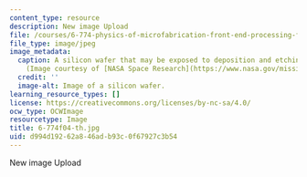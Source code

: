 ```yaml
---
content_type: resource
description: New image Upload
file: /courses/6-774-physics-of-microfabrication-front-end-processing-fall-2004/d994d19262a846adb93c0f67927c3b54_6-774f04-th.jpg
file_type: image/jpeg
image_metadata:
  caption: A silicon wafer that may be exposed to deposition and etching processes.
    (Image courtesy of [NASA Space Research](https://www.nasa.gov/mission_pages/station/research/index.html).)
  credit: ''
  image-alt: Image of a silicon wafer.
learning_resource_types: []
license: https://creativecommons.org/licenses/by-nc-sa/4.0/
ocw_type: OCWImage
resourcetype: Image
title: 6-774f04-th.jpg
uid: d994d192-62a8-46ad-b93c-0f67927c3b54
---
```

New image Upload